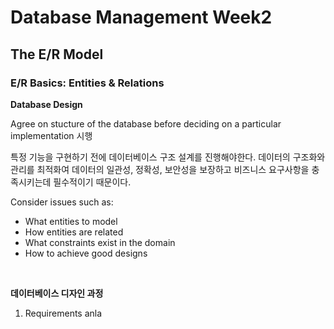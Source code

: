 # Database Management Week2

## The E/R Model

### E/R Basics: Entities & Relations

**Database Design**

Agree on stucture of the database before deciding on a particular implementation 시행


특정 기능을 구현하기 전에 데이터베이스 구조 설계를 진행해야한다.
데이터의 구조화와 관리를 최적화여 데이터의 일관성, 정확성, 보안성을 보장하고 비즈니스 요구사항을 충족시키는데 필수적이기 때문이다.
<br>

Consider issues such as:
* What entities to model
* How entities are related
* What constraints exist in the domain
* How to achieve good designs
<br>

**데이터베이스 디자인 과정**

1. Requirements anla